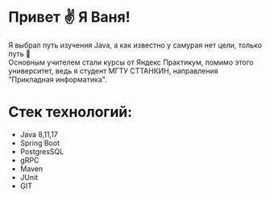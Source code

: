 # Привет :v: Я Ваня! 
Я выбрал путь изучения Java, а как известно у самурая нет цели, только путь 🥷  
  Основным учителем стали курсы от Яндекс Практикум, помимо этого университет, ведь я студент МГТУ СТТАНКИН, направления "Прикладная информатика".

# Стек технологий:
- Java 8,11,17
- Spring Boot
- PostgresSQL
- gRPC
- Maven
- JUnit
- GIT
 
